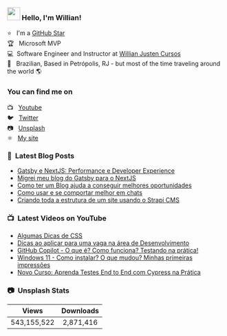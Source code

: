 ### <img src="https://media.giphy.com/media/hvRJCLFzcasrR4ia7z/giphy.gif" width="30px"> Hello, I'm Willian!

⭐ &nbsp; I'm a [GitHub Star](https://stars.github.com/profiles/willianjusten/) <br>
🏆 &nbsp; Microsoft MVP <br>
💻 &nbsp;Software Engineer and Instructor at [Willian Justen Cursos](https://willianjusten.com.br/cursos) <br>
🏡 &nbsp; Brazilian, Based in Petrópolis, RJ - but most of the time traveling around the world 🌎

### You can find me on

📺 &nbsp; [Youtube](https://www.youtube.com/WillianJustenCursos/?sub_confirmation=1) <br>
🐦 &nbsp; [Twitter](https://twitter.com/Willian_justen) <br>
📷 &nbsp; [Unsplash](https://unsplash.com/@willianjusten) <br>
⚛️ &nbsp; [My site](https://willianjusten.com.br) <br>

### 📕 &nbsp;Latest Blog Posts

<!-- BLOG:START -->
- [Gatsby e NextJS: Performance e Developer Experience](https://willianjusten.com.br/gatsby-e-nextjs-performance-e-developer-experience)
- [Migrei meu blog do Gatsby para o NextJS](https://willianjusten.com.br/migrei-meu-blog-do-gatsby-para-o-nextjs)
- [Como ter um Blog ajuda a conseguir melhores oportunidades](https://willianjusten.com.br/como-ter-um-blog-ajuda-a-conseguir-oportunidades)
- [Como usar e se comportar melhor em chats](https://willianjusten.com.br/como-usar-e-se-comportar-melhor-em-chats)
- [Criando toda a estrutura de um site usando o Strapi CMS](https://willianjusten.com.br/criando-toda-a-estrutura-de-um-site-usando-o-strapi-cms)
<!-- BLOG:END -->

### 📺 &nbsp;Latest Videos on YouTube

<!-- YOUTUBE:START -->
- [Algumas Dicas de CSS](https://www.youtube.com/watch?v=bOdrGg5oc3E)
- [Dicas ao aplicar para uma vaga na área de Desenvolvimento](https://www.youtube.com/watch?v=njwAbZrO-LQ)
- [GitHub Copilot - O que é? Como funciona? Testando na prática!](https://www.youtube.com/watch?v=EGiXsfyBST8)
- [Windows 11 - Como instalar? O que mudou? Minhas primeiras impressões](https://www.youtube.com/watch?v=9OEyNgKwMzs)
- [Novo Curso: Aprenda Testes End to End com Cypress na Prática](https://www.youtube.com/watch?v=ePXUbsbBjLY)
<!-- YOUTUBE:END -->

### 📷 &nbsp;Unsplash Stats

<!-- UNSPLASH-STATS:START -->
| **Views**         | **Downloads**        |
|:-----------------:|:--------------------:|
|543,155,522   | 2,871,416 |
<!-- UNSPLASH-STATS:END -->
